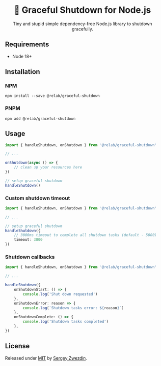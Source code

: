 <h1 align="center">🚀 Graceful Shutdown for Node.js</h1>

<p align="center">Tiny and stupid simple dependency-free Node.js library to shutdown gracefully.</p>

## Requirements

- Node 18+

## Installation

### NPM

```
npm install --save @relab/graceful-shutdown
```

### PNPM

```
npm add @relab/graceful-shutdown
```

## Usage

```Typescript
import { handleShutdown, onShutdown } from '@relab/graceful-shutdown'

// ...

onShutdown(async () => {
    // clean up your resources here
})

// setup graceful shutdown
handleShutdown()
```

### Custom shutdown timeout

```Typescript
import { handleShutdown, onShutdown } from '@relab/graceful-shutdown'

// ...

// setup graceful shutdown
handleShutdown({
    // 3000ms timeout to complete all shutdown tasks (default - 5000)
    timeout: 3000
})
```

### Shutdown callbacks

```Typescript
import { handleShutdown, onShutdown } from '@relab/graceful-shutdown'

// ...

handleShutdown({
    onShutdownStart: () => {
        console.log('Shut down requested')
    },
    onShutdownError: reason => {
        console.log(`Shutdown tasks error: ${reason}`)
    },
    onShutdownComplete: () => {
        console.log('Shutdown tasks completed')
    },
})
```

## License

Released under [MIT](/LICENSE) by [Sergey Zwezdin](https://github.com/sergeyzwezdin).
